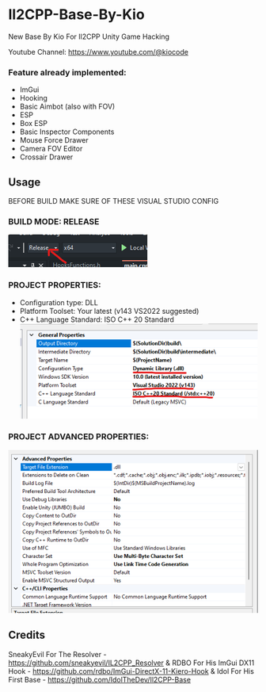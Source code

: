 # Il2CPP-Base-By-Kio

New Base By Kio For Il2CPP Unity Game Hacking

Youtube Channel: https://www.youtube.com/@kiocode

### Feature already implemented:
- ImGui
- Hooking
- Basic Aimbot (also with FOV)
- ESP
- Box ESP
- Basic Inspector Components
- Mouse Force Drawer
- Camera FOV Editor
- Crossair Drawer

## Usage

BEFORE BUILD MAKE SURE OF THESE VISUAL STUDIO CONFIG

### BUILD MODE: RELEASE
![screenshot1](images/image.png)

### PROJECT PROPERTIES: 
- Configuration type: DLL
- Platform Toolset: Your latest (v143 VS2022 suggested)
- C++ Language Standard: ISO C++ 20 Standard
![screenshot2](images/image1.png)

### PROJECT ADVANCED PROPERTIES:
![screenshot3](images/image2.png)

## Credits
SneakyEvil For The Resolver - https://github.com/sneakyevil/IL2CPP_Resolver &
RDBO For His ImGui DX11 Hook - https://github.com/rdbo/ImGui-DirectX-11-Kiero-Hook &
Idol For His First Base - https://github.com/IdolTheDev/Il2CPP-Base
